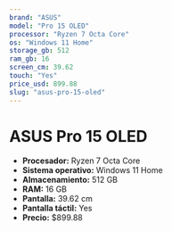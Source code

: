 ```yaml
---
brand: "ASUS"
model: "Pro 15 OLED"
processor: "Ryzen 7 Octa Core"
os: "Windows 11 Home"
storage_gb: 512
ram_gb: 16
screen_cm: 39.62
touch: "Yes"
price_usd: 899.88
slug: "asus-pro-15-oled"
---
```


# ASUS Pro 15 OLED

- **Procesador:** Ryzen 7 Octa Core
- **Sistema operativo:** Windows 11 Home
- **Almacenamiento:** 512 GB
- **RAM:** 16 GB
- **Pantalla:** 39.62 cm
- **Pantalla táctil:** Yes
- **Precio:** $899.88
